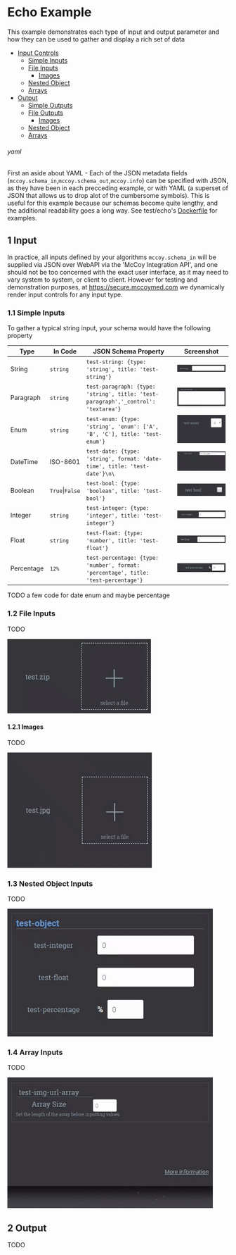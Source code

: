 # Echo Example

This example demonstrates each type of input and output parameter and 
how they can be used to gather and display a rich set of data

* [Input Controls](#1-input)
    * [Simple Inputs](#11-simple-inputs)
    * [File Inputs](#12-file-inputs)
        * [Images](#121-images)
    * [Nested Object](#13-nested-object-inputs)
    * [Arrays](#14-array-inputs)
* [Output](#2-output)
    * [Simple Outputs](#21-simple-outputs)
    * [File Outputs](#22-file-outputs)
        * [Images](#221-images)
    * [Nested Object](#23-nested-object-outputs)
    * [Arrays](#24-array-outputs)

###### yaml
First an aside about YAML - Each of the JSON metadata fields (`mccoy.schema_in`,`mccoy.schema_out`,`mccoy.info`)
can be specified with JSON, as they have been in each precceding example, or with YAML (a superset of JSON that 
allows us to drop alot of the cumbersome symbols). This is useful for this example because our schemas become 
quite lengthy, and the additional readability goes a long way. See test/echo's [Dockerfile](Dockerfile) for examples. 

## 1 Input

In practice, all inputs defined by your algorithms `mccoy.schema_in` will be supplied via JSON over WebAPI via the 
'McCoy Integration API', and one should not be too concerned with the exact user interface, as it may need to vary 
system to system, or client to client. However for testing and demonstration purposes, at https://secure.mccoymed.com 
we dynamically render input controls for any input type.

### 1.1 Simple Inputs

To gather a typical string input, your schema would have the following property

|Type       |In Code|JSON Schema Property                                                               |Screenshot                               |
|-----------|---------------|-----------------------------------------------------------------------------------|-----------------------------------------|
|String     |`string`           |`test-string: {type: 'string', title: 'test-string'}`                              |![String](screenshots/string.gif)        |
|Paragraph  |`string`           |`test-paragraph: {type: 'string', title: 'test-paragraph','_control': 'textarea'}` |![Paragraph](screenshots/paragraph.gif)  |
|Enum       |`string`           |`test-enum: {type: 'string', 'enum': ['A', 'B', 'C'], title: 'test-enum'}`         |![Enum](screenshots/enum.gif)            |
|DateTime   |ISO-8601           |`test-date: {type: 'string', format: 'date-time', title: 'test-date'}\n\`          |![DateTime](screenshots/datetime.gif)    |
|Boolean    |`True`&#124;`False`|`test-bool: {type: 'boolean', title: 'test-bool'}`                                 |![Boolean](screenshots/boolean.gif)      |
|Integer    |`string`           |`test-integer: {type: 'integer', title: 'test-integer'}`                           |![Integer](screenshots/integer.gif)      |
|Float      |`string`           |`test-float: {type: 'number', title: 'test-float'}`                                |![Float](screenshots/float.gif)          |
|Percentage |`12%`              |`test-percentage: {type: 'number', format: 'percentage', title: 'test-percentage'}`|![Percentage](screenshots/percentage.gif)|

TODO a few code for date enum and maybe percentage

### 1.2 File Inputs

TODO

![File](screenshots/file.gif)

#### 1.2.1 Images

TODO

![Image](screenshots/image.gif)

### 1.3 Nested Object Inputs

TODO

![Object](screenshots/object.gif)

### 1.4 Array Inputs

TODO

![Array](screenshots/array.gif)


## 2 Output

TODO